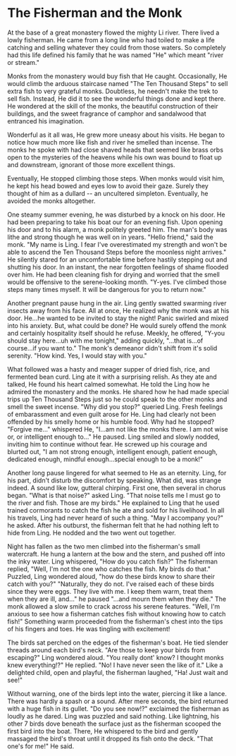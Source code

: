 # The Fisherman and the Monk

At the base of a great monastery flowed the mighty Li river. There lived a lowly fisherman. He came from a long line who had toiled to make a life catching and selling whatever they could from those waters. So completely had this life defined his family that he was named "He" which meant "river or stream." 

Monks from the monastery would buy fish that He caught. Occasionally, He would climb the arduous staircase named "The Ten Thousand Steps" to sell extra fish to very grateful monks. Doubtless, he needn't make the trek to sell fish. Instead, He did it to see the wonderful things done and kept there. He wondered at the skill of the monks, the beautiful construction of their buildings, and the sweet fragrance of camphor and sandalwood that entranced his imagination. 

Wonderful as it all was, He grew more uneasy about his visits. He began to notice how much more like fish and river he smelled than incense. The monks he spoke with had close shaved heads that seemed like brass orbs open to the mysteries of the heavens while his own was bound to float up and downstream, ignorant of those more excellent things.

Eventually, He stopped climbing those steps. When monks would visit him, he kept his head bowed and eyes low to avoid their gaze. Surely they thought of him as a dullard -- an uncultered simpleton. Eventually, he avoided the monks altogether.

One steamy summer evening, he was disturbed by a knock on his door. He had been preparing to take his boat our for an evening fish. Upon opening his door and to his alarm, a monk politely greeted him. The man's body was lithe and strong though he was well on in years. "Hello friend," said the monk. "My name is Ling. I fear I've overestimated my strength and won't be able to ascend the Ten Thousand Steps before the moonless night arrives." He silently stared for an uncomfortable time before hastily stepping out and shutting his door. In an instant, the near forgotten feelings of shame flooded over him. He had been cleaning fish for drying and worried that the smell would be offensive to the serene-looking month. "Y-yes. I've climbed those steps many times myself. It will be dangerous for you to return now." 

Another pregnant pause hung in the air. Ling gently swatted swarming river insects away from his face. All at once, He realized why the monk was at his door. He...he wanted to be invited to stay the night! Panic swirled and mixed into his anxiety. But, what could be done? He would surely offend the monk and certainly hospitality itself should he refuse. Meekly, he offered, "Y-you should stay here...uh with me tonight," adding quickly, "...that is...of course...if you want to." The monk's demeanor didn't shift from it's solid serenity. "How kind. Yes, I would stay with you." 

What followed was a hasty and meager supper of dried fish, rice, and fermented bean curd. Ling ate it with a surprising relish.  As they ate and talked, He found his heart calmed somewhat. He told the Ling how he admired the monastery and the monks. He shared how he had made special trips up Ten Thousand Steps just so he could speak to the other monks and smell the sweet incense. "Why did you stop?" queried Ling. Fresh feelings of embarassment and even guilt arose for He. Ling had clearly not been offended by his smelly home or his humble food. Why had he stopped? "Forgive me..." whispered He, "I...am not like the monks there. I am not wise or, or intelligent enough to..." He paused. Ling smiled and slowly nodded, inviting him to continue without fear. He screwed up his courage and blurted out, "I am not strong enough, intelligent enough, patient enough, dedicated enough, mindful enough...special enough to be a monk!" 

Another long pause lingered for what seemed to He as an eternity. Ling, for his part, didn't disturb the discomfort by speaking. What did, was strange indeed. A sound like low, gutteral chirping. First one, then several in chorus began. "What is that noise?" asked Ling. "That noise tells me I must go to the river and fish. Those are my birds." He explained to Ling that he used trained cormorants to catch the fish he ate and sold for his livelihood. In all his travels, Ling had never heard of such a thing. "May I accompany you?" he asked. After his outburst, the fisherman felt that he had nothing left to hide from Ling. He nodded and the two went out together.

Night has fallen as the two men climbed into the fisherman's small watercraft. He hung a lantern at the bow and the stern, and pushed off into the inky water. Ling whispered, "How do you catch fish?" The fisherman replied, "Well, I'm not the one who catches the fish. My birds do that." Puzzled, Ling wondered aloud, "how do these birds know to share their catch with you?" "Naturally, they do not. I've raised each of these birds since they were eggs. They live with me. I keep them warm, treat them when they are ill, and..." he paused "...and mourn them when they die." The monk allowed a slow smile to crack across his serene features. "Well, I'm anxious to see how a fisherman catches fish without knowing how to catch fish!" Something warm proceeded from the fisherman's chest into the tips of his fingers and toes. He was tingling with excitement!

The birds sat perched on the edges of the fisherman's boat. He tied slender threads around each bird's neck. "Are those to keep your birds from escaping?" Ling wondered aloud. "You really dont' know? I thought monks knew everything!?" He replied. "No! I have never seen the like of it." Like a delighted child, open and playful, the fisherman laughed, "Ha! Just wait and see!"

Without warning, one of the birds lept into the water, piercing it like a lance. There was hardly a spash or a sound. After mere seconds, the bird returned with a huge fish in its gullet. "Do you see now!?" exclaimed the fisherman as loudly as he dared. Ling was puzzled and said nothing. Like lightning, his other 7 birds dove beneath the surface just as the fisherman scooped the first bird into the boat. There, He whispered to the bird and gently massaged the bird's throat until it dropped its fish onto the deck. "That one's for me!" He said.